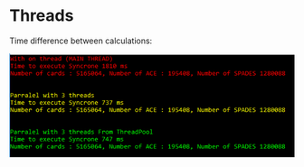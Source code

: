 # Threads
Time difference between calculations:

![alt text](https://github.com/antonercool/Threads/blob/master/TheadExercise/ThreadExercise3/time.png)
